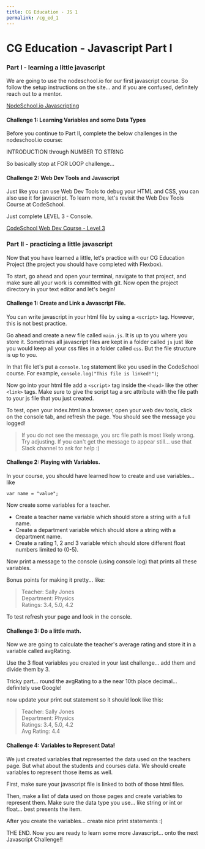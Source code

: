 ```yaml
---
title: CG Education - JS 1
permalink: /cg_ed_1
---
```


# CG Education - Javascript Part I

### Part I - learning a little javascript
We are going to use the nodeschool.io for our first javascript course. So follow the setup instructions on the site... and if you are confused, definitely reach out to a mentor.

[NodeSchool.io Javascripting](https://github.com/workshopper/javascripting)


#### Challenge 1: Learning Variables and some Data Types
Before you continue to Part II, complete the below challenges in the nodeschool.io course:

INTRODUCTION through NUMBER TO STRING

So basically stop at FOR LOOP challenge...


#### Challenge 2: Web Dev Tools and Javascript

Just like you can use Web Dev Tools to debug your HTML and CSS, you can also use it for javascript. To learn more, let's revisit the Web Dev Tools Course at CodeSchool.

Just complete LEVEL 3 - Console.

[CodeSchool Web Dev Course - Level 3](http://discover-devtools.codeschool.com/chapters/3)



### Part II - practicing a little javascript
Now that you have learned a little, let's practice with our CG Education Project (the project you should have completed with Flexbox).

To start, go ahead and open your terminal, navigate to that project, and make sure all your work is committed with git. Now open the project directory in your text editor and let's begin!



#### Challenge 1: Create and Link a Javascript File.

You can write javascript in your html file by using a `<script>` tag. However, this is not best practice.

Go ahead and create a new file called `main.js`. It is up to you where you store it. Sometimes all javascript files are kept in a folder called `js` just like you would keep all your css files in a folder called `css`. But the file structure is up to you.

In that file let's put a `console.log` statement like you used in the CodeSchool course. For example, `console.log("This file is linked!")`;

Now go into your html file add a `<script>` tag inside the `<head>` like the other `<link>` tags. Make sure to give the script tag a src attribute with the file path to your js file that you just created.

To test, open your index.html in a browser, open your web dev tools, click on the console tab, and refresh the page. You should see the message you logged!

> If you do not see the message, you src file path is most likely wrong. Try adjusting. If you can't get the message to appear still... use that Slack channel to ask for help :)



#### Challenge 2: Playing with Variables.

In your course, you should have learned how to create and use variables... like  
```
var name = "value";
```

Now create some variables for a teacher.

- Create a teacher name variable which should store a string with a full name.  
- Create a department variable which should store a string with a department name.   
- Create a rating 1, 2 and 3 variable which should store different float numbers limited to (0-5).

Now print a message to the console (using console log) that prints all these variables.

Bonus points for making it pretty... like:

>Teacher: Sally Jones  
Department: Physics  
Ratings: 3.4, 5.0, 4.2  


To test refresh your page and look in the console.



#### Challenge 3: Do a little math.

Now we are going to calculate the teacher's average rating and store it in a variable called avgRating.

Use the 3 float variables you created in your last challenge... add them and divide them by 3.

Tricky part... round the avgRating to a the near 10th place decimal...
definitely use Google!

now update your print out statement so it should look like this:

>Teacher: Sally Jones  
Department: Physics  
Ratings: 3.4, 5.0, 4.2  
Avg Rating: 4.4  


#### Challenge 4: Variables to Represent Data!

We just created variables that represented the data used on the teachers page. But what about the students and courses data. We should create variables to represent those items as well.

First, make sure your javascript file is linked to both of those html files.

Then, make a list of data used on those pages and create variables to represent them. Make sure the data type you use... like string or int or float... best presents the item.

After you create the variables... create nice print statements :)



THE END. Now you are ready to learn some more Javascript... onto the next Javascript Challenge!!
